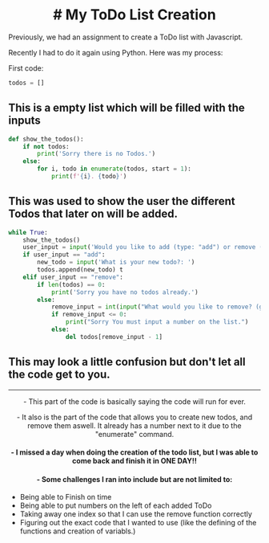 <h1 style="text-align: center;"># My ToDo List Creation</h1>

Previously, we had an assignment to create a ToDo list with Javascript. 

Recently I had to do it again using Python. Here was my process:

First code:

```python
todos = [] 
```
## This is a empty list which will be filled with the inputs

```python
def show_the_todos():
    if not todos:
        print('Sorry there is no Todos.') 
    else:
        for i, todo in enumerate(todos, start = 1): 
            print(f'{i}. {todo}')
```
## This was used to show the user the different Todos that later on will be added.

``` python
while True: 
    show_the_todos() 
    user_input = input('Would you like to add (type: "add") or remove (type: "remove") a todo?: ') 
    if user_input == "add": 
        new_todo = input('What is your new todo?: ') 
        todos.append(new_todo) t
    elif user_input == "remove":
        if len(todos) == 0: 
            print('Sorry you have no todos already.') 
        else:
            remove_input = int(input("What would you like to remove? (give number of todo): " )) 
            if remove_input <= 0: 
                print("Sorry You must input a number on the list.") 
            else: 
                del todos[remove_input - 1] 
 ```
 ## This may look a little confusion but don't let all the code get to you.
---
<p style="text-align: center;">- This part of the code is basically saying the code will run for ever.</p>
<p style="text-align: center;">- It also is the part of the code that allows you to create new todos, and remove them aswell. It already has a number next to it due to the "enumerate" command.</p>


<h4 style="text-align: center;">- I missed a day when doing the creation of the todo list, but I was able to come back and finish it in ONE DAY!!</h4>

<h4 style="text-align: center;">- Some challenges I ran into include but are not limited to:</h4>

* Being able to Finish on time
* Being able to put numbers on the left of each added ToDo
* Taking away one index so that I can use the remove function correctly
* Figuring out the exact code that I wanted to use (like the defining of the functions and creation of variabls.)


